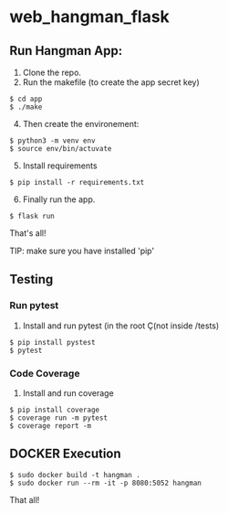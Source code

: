 # web_hangman_flask

## Run Hangman App:

1. Clone the repo.
2. Run the makefile (to create the app secret key)
```
$ cd app
$ ./make
```
4. Then create the environement:
```
$ python3 -m venv env 
$ source env/bin/actuvate
```
5. Install requirements
```
$ pip install -r requirements.txt
```
6. Finally run the app.
```
$ flask run
```

 That's all!

 TIP: make sure you have installed 'pip'

 ## Testing
 ### Run pytest
 1. Install and run pytest (in the root Ç(not inside /tests)
 ```
 $ pip install pystest
 $ pytest
 ```

 ### Code Coverage
1. Install and  run coverage
```
$ pip install coverage
$ coverage run -m pytest
$ coverage report -m
```

 ## DOCKER Execution
 ```
 $ sudo docker build -t hangman .
 $ sudo docker run --rm -it -p 8080:5052 hangman
 ```

 That all!
